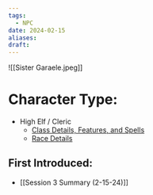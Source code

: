 ```yaml
---
tags:
  - NPC
date: 2024-02-15
aliases: 
draft:
---
```

![[Sister Garaele.jpeg]]
# Character Type:
- High Elf / Cleric
	- [Class Details, Features, and Spells](https://www.dndbeyond.com/classes/)
	- [Race Details](https://www.dndbeyond.com/races/)
## First Introduced:
 * [[Session 3 Summary (2-15-24)]]